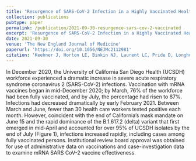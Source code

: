 ```yaml
---
title: "Resurgence of SARS-CoV-2 Infection in a Highly Vaccinated Health System Workforce"
collection: publications
pubtype: paper
permalink: /publication/2021-09-30-resurgence-sars-cov-2-vaccinated
excerpt: 'Resurgence of SARS-CoV-2 Infection in a Highly Vaccinated Health System Workforce'
date: 2021-09-30
venue: 'The New England Journal of Medicine'
paperurl: 'https://doi.org/10.1056/NEJMc2112981'
citation: 'Keehner J, Horton LE, Binkin NJ, Laurent LC, Pride D, Longhurst CA, Abeles SR, Torriani FJ, SEARCH Alliance (Aigner S, Andersen KG, Anderson C, Baer NA, Barber T, Belda-Ferre P, Betty M, Birmingham A, Castro-Martinez A, Chacón M, Cheung W, Crescini ES, De Hoff P, Eisner ER, Fisch K, Vargas LF, Gangavarapu K, Hakim A, Henson B, Hobbs C, Humphrey G, Jepsen K, Kapadia BK, Knight R, Lastrella AL, Laurent LC, Lawrence ES, Machnicki M, Marotz CA, Matteson NL, Maunder DJ, <b>Moshiri N</b>, Ngo TT, Nouri A, Ostrander TR, Plascencia A, Ruiz CA, Salido RA, Sathe S, Seaver P, Smoot EW, Tsai R, Wu MY, Xia B, Yeo GW, Zeller M), Pride D, Longhurst CA, Abeles SR, Torriani FJ (2021). "Resurgence of SARS-CoV-2 Infection in a Highly Vaccinated Health System Workforce." <i>The New England Journal of Medicine</i>. 385:1330–1332. <a href="https://doi.org/10.1056/NEJMc2112981" target="_blank">doi:10.1056/NEJMc2112981</a>'
---
```

In December 2020, the University of California San Diego Health (UCSDH) workforce experienced a dramatic increase in severe acute respiratory syndrome coronavirus 2 (SARS-CoV-2) infections. Vaccination with mRNA vaccines began in mid-December 2020; by March, 76% of the workforce had been fully vaccinated, and by July, the percentage had risen to 87%. Infections had decreased dramatically by early February 2021. Between March and June, fewer than 30 health care workers tested positive each month. However, coincident with the end of California’s mask mandate on June 15 and the rapid dominance of the B.1.617.2 (delta) variant that first emerged in mid-April and accounted for over 95% of UCSDH isolates by the end of July (Figure 1), infections increased rapidly, including cases among fully vaccinated persons. Institutional review board approval was obtained for use of administrative data on vaccinations and case-investigation data to examine mRNA SARS CoV-2 vaccine effectiveness.
